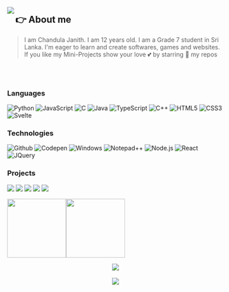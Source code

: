 <p align="right">
 <img src="https://user-images.githubusercontent.com/91379432/149498077-986fe309-7733-478d-9ae8-e42a8f856b53.gif"
<p align="left">
<h2>👉 About me</h2>
<blockquote>I am Chandula Janith. I am 12 years old. I am a Grade 7 student in Sri Lanka. I'm eager to learn and create softwares, games and websites. If you like my Mini-Projects show your love 💕 by starring 🌟 my repos</blockquote>
</p>
<br>
<br>

### Languages

![Python](https://img.shields.io/badge/-Python-000?&logo=Python)
![JavaScript](https://img.shields.io/badge/-JavaScript-000?&logo=JavaScript)
![C](https://img.shields.io/badge/-C-000?&logo=C)
![Java](https://img.shields.io/badge/-Java-000?&logo=Java&logoColor=007396)
![TypeScript](https://img.shields.io/badge/-TypeScript-000?&logo=TypeScript)
![C++](https://img.shields.io/badge/-C++-000?&logo=c%2b%2b&logoColor=00599C)
![HTML5](https://img.shields.io/badge/-html5-000?&logo=html5)
![CSS3](https://img.shields.io/badge/-css3-000?&logo=css3)
![Svelte](https://img.shields.io/badge/-Svelte-000?&logo=Svelte)

### Technologies

![Github](https://img.shields.io/badge/-Github-000?&logo=Github&logoColor=F90)
![Codepen](https://img.shields.io/badge/-Codepen-000?&logo=Codepen)
![Windows](https://img.shields.io/badge/-Windows-000?&logo=Windows)
![Notepad++](https://img.shields.io/badge/-Notepad++-000?&logo=Notepadplusplus)
![Node.js](https://img.shields.io/badge/-Node.js-000?&logo=node.js)
![React](https://img.shields.io/badge/-React-000?&logo=React)
![JQuery](https://img.shields.io/badge/-JQuery-000?&logo=JQuery)

### Projects

[![](https://img.shields.io/badge/-🧬%20My%20Website-000)](https://github.com/RedEdge967/RedEdge967.github.io)
[![](https://img.shields.io/badge/-🦠%20Macos%20Web-000)](https://github.com/RedEdge967/Macos-CSS)
[![](https://img.shields.io/badge/-📝%20Win11%20Web-000)](https://github.com/win11-web)
[![](https://img.shields.io/badge/-🔬%20Micro%20code%20editor-000)](https://github.com/RedEdge967/micro-code-editor)
[![](https://img.shields.io/badge/-🛰%20Keyboard%20Hero-000)](https://github.com/RedEdge967/Keyboard-Hero)

<a href="https://www.rededge967.github.io"><img height="137px" src="https://github-readme-stats.vercel.app/api?username=RedEdge967&hide_title=true&hide_border=true&show_icons=true&count_private=true&line_height=21&text_color=000&icon_color=000&bg_color=0,ea6161,ffc64d,fffc4d,52fa5a&theme=graywhite" /><!-- wi*quL3fcV --><img height="137px" src="https://github-readme-stats.vercel.app/api/top-langs/?username=RedEdge967&hide_title=true&hide_border=true&layout=compact&langs_count=6&exclude_repo=comp426,Redventures-Movie-Quotes&text_color=000&icon_color=fff&bg_color=0,52fa5a,4dfcff,c64dff&theme=graywhite" /></a>
<br>
<p align="center">
<img src="https://github-profile-trophy.vercel.app/?username=RedEdge967&theme=onedark&row=2&column=3">
<br>
<br>
<img src="https://komarev.com/ghpvc/?username=RedEdge967&color=red">
</p>
